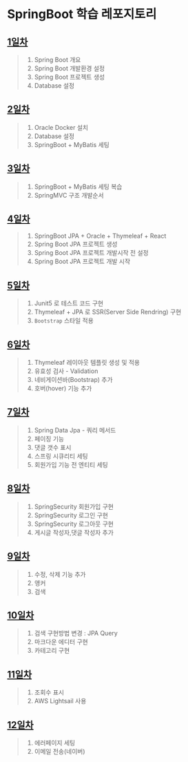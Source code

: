 # SpringBoot 학습 레포지토리

## [1일차](https://github.com/LegdayDev/Springboot_basic/blob/master/spring01/src/main/resources/md/static/day01.md)
> 1. Spring Boot 개요
> 2. Spring Boot 개발환경 설정
> 3. Spring Boot 프로젝트 생성
> 4. Database 설정

## [2일차](https://github.com/LegdayDev/Springboot_basic/blob/master/spring02/src/main/resources/md/static/day02.md)
> 1. Oracle Docker 설치
> 2. Database 설정
> 3. SpringBoot + MyBatis 세팅

## [3일차](https://github.com/LegdayDev/Springboot_basic/blob/master/spring02/src/main/resources/static/md/day03.md)
> 1. SpringBoot + MyBatis 세팅 복습
> 2. SpringMVC 구조 개발순서

## [4일차](https://github.com/LegdayDev/Springboot_basic/blob/master/spring03/backboard/src/main/resources/static/md/day04.md)
> 1. SpringBoot JPA + Oracle + Thymeleaf + React
> 2. Spring Boot JPA 프로젝트 생성
> 3. Spring Boot JPA 프로젝트 개발시작 전 설정
> 4. Spring Boot JPA 프로젝트 개발 시작

## [5일차](https://github.com/LegdayDev/Springboot_basic/blob/master/spring03/backboard/src/main/resources/static/md/day05.md)
> 1. Junit5 로 테스트 코드 구현
> 2. Thymeleaf + JPA 로 SSR(Server Side Rendring) 구현
> 3. `Bootstrap` 스타일 적용


## [6일차](https://github.com/LegdayDev/Springboot_basic/blob/master/spring03/backboard/src/main/resources/static/md/day06.md)
> 1. Thymeleaf 레이아웃 템플릿 생성 및 적용
> 2. 유효성 검사 - Validation
> 3. 네비게이션바(Bootstrap) 추가
> 4. 호버(hover) 기능 추가

## [7일차](https://github.com/LegdayDev/Springboot_basic/blob/master/spring03/backboard/src/main/resources/static/md/day07.md)
> 1. Spring Data Jpa - 쿼리 메서드
> 2. 페이징 기능
> 3. 댓글 갯수 표시
> 4. 스프링 시큐리티 세팅
> 5. 회원가입 기능 전 엔티티 세팅

## [8일차](https://github.com/LegdayDev/Springboot_basic/blob/master/spring03/backboard/src/main/resources/static/md/day08.md)
> 1. SpringSecurity 회원가입 구현
> 2. SpringSecurity 로그인 구현
> 3. SpringSecurity 로그아웃 구현
> 4. 게시글 작성자,댓글 작성자 추가

## [9일차](https://github.com/LegdayDev/Springboot_basic/blob/master/spring03/backboard/src/main/resources/static/md/day09.md)
> 1. 수정, 삭제 기능 추가
> 2. 앵커 
> 3. 검색

## [10일차](https://github.com/LegdayDev/Springboot_basic/blob/master/spring03/backboard/src/main/resources/static/md/day10.md)
> 1. 검색 구현방법 변경 : JPA Query
> 2. 마크다운 에디터 구현
> 3. 카테고리 구현

## [11일차](https://github.com/LegdayDev/Springboot_basic/blob/master/spring03/backboard/src/main/resources/static/md/day11.md)
> 1. 조회수 표시
> 2. AWS Lightsail 사용

## [12일차](https://github.com/LegdayDev/Springboot_basic/blob/master/spring03/backboard/src/main/resources/static/md/day12.md)
> 1. 에러페이지 세팅
> 2. 이메일 전송(네이버)